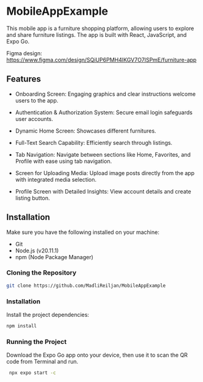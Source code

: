 # MobileAppExample

This mobile app is a furniture shopping platform, allowing users to explore and share furniture listings. 
The app is built with React, JavaScript, and Expo Go.

Figma design: https://www.figma.com/design/SQiUP6PMH4IKGV7O7lSPmE/furniture-app

## Features

* Onboarding Screen: Engaging graphics and clear instructions welcome users to the app.

* Authentication & Authorization System: Secure email login safeguards user accounts.

* Dynamic Home Screen: Showcases different furnitures.

* Full-Text Search Capability: Efficiently search through listings.

* Tab Navigation: Navigate between sections like Home, Favorites, and Profile with ease using tab navigation.

* Screen for Uploading Media: Upload image posts directly from the app with integrated media selection.

* Profile Screen with Detailed Insights: View account details and create listing button.

## Installation

Make sure you have the following installed on your machine:

* Git
* Node.js (v20.11.1)
* npm (Node Package Manager)

### Cloning the Repository

```bash
git clone https://github.com/MadliReiljan/MobileAppExample
```
### Installation

Install the project dependencies:

```bash
npm install
```
### Running the Project

Download the Expo Go app onto your device, then use it to scan the QR code from Terminal and run.

```bash
 npx expo start -c
```
